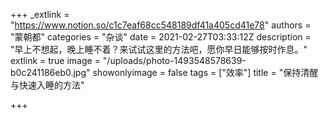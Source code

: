 +++
_extlink = "https://www.notion.so/c1c7eaf68cc548189df41a405cd41e78"
authors = "蒙朝都"
categories = "杂谈"
date = 2021-02-27T03:33:12Z
description = "早上不想起，晚上睡不着？来试试这里的方法吧，愿你早日能够按时作息。"
extlink = true
image = "/uploads/photo-1493548578639-b0c241186eb0.jpg"
showonlyimage = false
tags = ["效率"]
title = "保持清醒与快速入睡的方法"

+++
